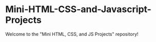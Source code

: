 # Mini-HTML-CSS-and-Javascript-Projects
Welcome to the "Mini HTML, CSS, and JS Projects" repository!
